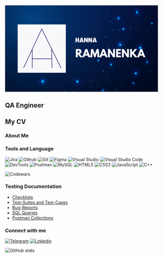 [![Header](https://github.com/Hanpira/Hanpira/blob/readme/asserts/header.png)](https://www.linkedin.com/in/hanna-ramanenka/)
## QA Engineer

## My CV

### About Me

### Tools and Language

![Jira](https://img.shields.io/badge/Jira-090909?style=for-the-badge&logo=jira&logoColor=136be1)
![Github](https://img.shields.io/badge/Github-090909?style=for-the-badge&logo=github&logoColor=8cc4d7)
![Git](https://img.shields.io/badge/Git-090909?style=for-the-badge&logo=git&logoColor=f05032)
![Figma](https://img.shields.io/badge/Figma-090909?style=for-the-badge&logo=figma&logoColor=7d5fa6)
![Visual Studio](https://img.shields.io/badge/Visual%20Studio-090909?style=for-the-badge&logo=visualstudio&logoColor=5c2d91)
![Visual Studio Code](https://img.shields.io/badge/Visual%20Studio%20Code-090909?style=for-the-badge&logo=visualstudiocode&logoColor=007acc)
![DevTools](https://img.shields.io/badge/DevTools-090909?style=for-the-badge&logo=googlechrome&logoColor=2674f2)
![Postman](https://img.shields.io/badge/Postman-090909?style=for-the-badge&logo=postman&logoColor=f76935)
![MySQL](https://img.shields.io/badge/MySQL-090909?style=for-the-badge&logo=mysql&logoColor=00618a)
![HTML5](https://img.shields.io/badge/HTML5-090909?style=for-the-badge&logo=html5&logoColor=e34f26)
![CSS3](https://img.shields.io/badge/CSS3-090909?style=for-the-badge&logo=css3&logoColor=1572b6)
![JavaScript](https://img.shields.io/badge/JavaScript-090909?style=for-the-badge&logo=JavaScript&logoColor=E9D54D)
![C++](https://img.shields.io/badge/C++-090909?style=for-the-badge&logo=c%2B%2B&logoColor=00599c)

![Codewars](https://img.shields.io/badge/Codewars-090909?style=for-the-badge&logo=Codewars&logoColor=white)


### Testing Documentation
- [Checklists](https://github.com/hanpira/checklist)
- [Test-Suites and Test-Cases](https://github.com/hanpira/test-cases)
- [Bug-Reports](https://github.com/hanpira/bug-reports)
- [SQL Queries](https://github.com/hanpira/SQL)
- [Postman Collections](https://github.com/hanpira/postman)

### Connect with me
[![Telegram](https://img.shields.io/badge/Telegram-090909?style=for-the-badge&logo=telegram&logoColor=31a5db)](https://t.me/hanlieta)
[![Linkedin](https://img.shields.io/badge/Linkedin-090909?style=for-the-badge&logo=linkedin&logoColor=0073b1)](https://www.linkedin.com/in/hanna-ramanenka/)


![GitHub stats](https://github-readme-stats.vercel.app/api?username=hanpira&count_private=true&show_icons=true&theme=cobalt)
